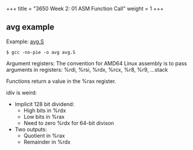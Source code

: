 +++
title = "3650 Week 2: 01 ASM Function Call"
weight = 1
+++

## avg example

Example: [avg.S](../avg.S)

```
$ gcc -no-pie -o avg avg.S
```

Argument registers: The convention for AMD64 Linux assembly is to pass
arguments in registers: %rdi, %rsi, %rdx, %rcx, %r8, %r9, ...stack

Functions return a value in the %rax register.

idiv is weird:

 - Implicit 128 bit dividend: 
   - High bits in %rdx
   - Low bits in %rax
   - Need to zero %rdx for 64-bit divison
 - Two outputs:
   - Quotient in %rax
   - Remainder in %rdx

